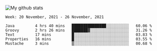 ![My github stats](https://github-readme-stats.vercel.app/api?username=romvoid95&theme=gruvbox&include_all_commits=true&show_icons=true")

<!--START_SECTION:waka-->
```text
Week: 20 November, 2021 - 26 November, 2021

Java         4 hrs 40 mins   ███████████████░░░░░░░░░░   60.06 % 
Groovy       2 hrs 26 mins   ███████▓░░░░░░░░░░░░░░░░░   31.26 % 
Text         17 mins         █░░░░░░░░░░░░░░░░░░░░░░░░   03.83 % 
Properties   16 mins         █░░░░░░░░░░░░░░░░░░░░░░░░   03.55 % 
Mustache     3 mins          ▒░░░░░░░░░░░░░░░░░░░░░░░░   00.68 % 
```
<!--END_SECTION:waka-->
